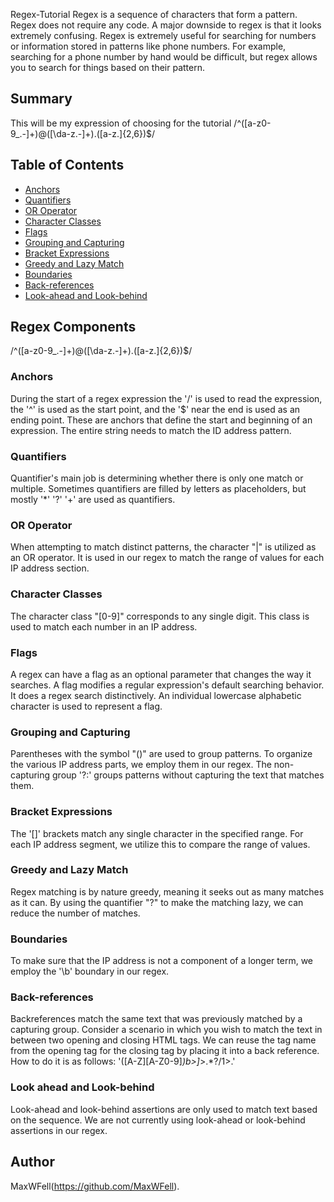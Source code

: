  Regex-Tutorial
Regex is a sequence of characters that form a pattern. Regex does not require any code. A major downside to regex is that it looks extremely confusing. Regex is extremely useful for searching for numbers or information stored in patterns like phone numbers. For example, searching for a phone number by hand would be difficult, but regex allows you to search for things based on their pattern. 

## Summary
This will be my expression of choosing for the tutorial
/^([a-z0-9_\.-]+)@([\da-z\.-]+)\.([a-z\.]{2,6})$/



## Table of Contents

- [Anchors](#anchors)
- [Quantifiers](#quantifiers)
- [OR Operator](#or-operator)
- [Character Classes](#character-classes)
- [Flags](#flags)
- [Grouping and Capturing](#grouping-and-capturing)
- [Bracket Expressions](#bracket-expressions)
- [Greedy and Lazy Match](#greedy-and-lazy-match)
- [Boundaries](#boundaries)
- [Back-references](#back-references)
- [Look-ahead and Look-behind](#look-ahead-and-look-behind)

## Regex Components
/^([a-z0-9_\.-]+)@([\da-z\.-]+)\.([a-z\.]{2,6})$/

### Anchors
During the start of a regex expression the '/' is used to read the expression, the '^' is used as the start point, and the '$' near the end is used as an ending point. These are anchors that define the start and beginning of an expression. The entire string needs to match the ID address pattern.
### Quantifiers
Quantifier's main job is determining whether there is only one match or multiple. Sometimes quantifiers are filled by letters as placeholders, but mostly '*' '?' '+' are used as quantifiers.
### OR Operator
When attempting to match distinct patterns, the character "|" is utilized as an OR operator. It is used in our regex to match the range of values for each IP address section.
### Character Classes
The character class "[0-9]" corresponds to any single digit. This class is used to match each number in an IP address.
### Flags
A regex can have a flag as an optional parameter that changes the way it searches. A flag modifies a regular expression's default searching behavior. It does a regex search distinctively. An individual lowercase alphabetic character is used to represent a flag.
### Grouping and Capturing
Parentheses with the symbol "()" are used to group patterns. To organize the various IP address parts, we employ them in our regex. The non-capturing group '?:' groups patterns without capturing the text that matches them.
### Bracket Expressions
The '[]' brackets match any single character in the specified range. For each IP address segment, we utilize this to compare the range of values.
### Greedy and Lazy Match
Regex matching is by nature greedy, meaning it seeks out as many matches as it can. By using the quantifier "?" to make the matching lazy, we can reduce the number of matches.
### Boundaries
To make sure that the IP address is not a component of a longer term, we employ the '\b' boundary in our regex.
### Back-references
Backreferences match the same text that was previously matched by a capturing group. Consider a scenario in which you wish to match the text in between two opening and closing HTML tags. We can reuse the tag name from the opening tag for the closing tag by placing it into a back reference. How to do it is as follows: '([A-Z][A-Z0-9]*)b>]*>.*?/1>.'
### Look ahead and Look-behind
Look-ahead and look-behind assertions are only used to match text based on the sequence. We are not currently using look-ahead or look-behind assertions in our regex.
## Author

MaxWFell(https://github.com/MaxWFell).
